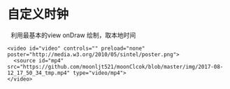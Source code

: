 # 自定义时钟
   利用最基本的view onDraw 绘制，取本地时间 
   
  
    <video id="video" controls="" preload="none" poster="http://media.w3.org/2010/05/sintel/poster.png">
      <source id="mp4" src="https://github.com/moonljt521/moonClcok/blob/master/img/2017-08-12_17_50_34_tmp.mp4" type="video/mp4">
    </video>
